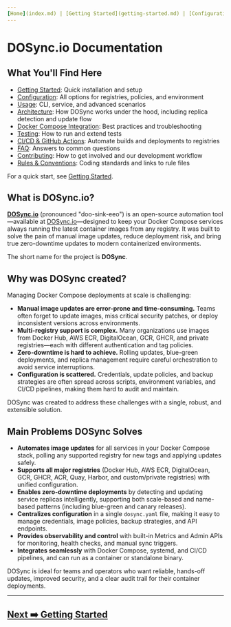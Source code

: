 ```yaml
---
[Home](index.md) | [Getting Started](getting-started.md) | [Configuration](configuration.md) | [Usage](usage.md) | [Architecture](architecture.md) | [Docker Compose](docker-compose.md) | [Testing](testing.md) | [CI/CD & GitHub Actions](ci-cd.md) | [FAQ](faq.md) | [Contributing](contributing.md) | [Rules](rules.md)
---
```


# DOSync.io Documentation

## What You'll Find Here

- [Getting Started](getting-started.md): Quick installation and setup
- [Configuration](configuration.md): All options for registries, policies, and environment
- [Usage](usage.md): CLI, service, and advanced scenarios
- [Architecture](architecture.md): How DOSync works under the hood, including replica detection and update flow
- [Docker Compose Integration](docker-compose.md): Best practices and troubleshooting
- [Testing](testing.md): How to run and extend tests
- [CI/CD & GitHub Actions](ci-cd.md): Automate builds and deployments to registries
- [FAQ](faq.md): Answers to common questions
- [Contributing](contributing.md): How to get involved and our development workflow
- [Rules & Conventions](rules.md): Coding standards and links to rule files

For a quick start, see [Getting Started](getting-started.md).

## What is DOSync.io?

**[DOSync.io](https://dosync.io)** (pronounced "doo-sink-eeo") is an open-source automation tool—available at [DOSync.io](https://dosync.io)—designed to keep your Docker Compose services always running the latest container images from any registry. It was built to solve the pain of manual image updates, reduce deployment risk, and bring true zero-downtime updates to modern containerized environments.

The short name for the project is **DOSync**.

## Why was DOSync created?

Managing Docker Compose deployments at scale is challenging:

- **Manual image updates are error-prone and time-consuming.** Teams often forget to update images, miss critical security patches, or deploy inconsistent versions across environments.
- **Multi-registry support is complex.** Many organizations use images from Docker Hub, AWS ECR, DigitalOcean, GCR, GHCR, and private registries—each with different authentication and tag policies.
- **Zero-downtime is hard to achieve.** Rolling updates, blue-green deployments, and replica management require careful orchestration to avoid service interruptions.
- **Configuration is scattered.** Credentials, update policies, and backup strategies are often spread across scripts, environment variables, and CI/CD pipelines, making them hard to audit and maintain.

DOSync was created to address these challenges with a single, robust, and extensible solution.

## Main Problems DOSync Solves

- **Automates image updates** for all services in your Docker Compose stack, polling any supported registry for new tags and applying updates safely.
- **Supports all major registries** (Docker Hub, AWS ECR, DigitalOcean, GCR, GHCR, ACR, Quay, Harbor, and custom/private registries) with unified configuration.
- **Enables zero-downtime deployments** by detecting and updating service replicas intelligently, supporting both scale-based and name-based patterns (including blue-green and canary releases).
- **Centralizes configuration** in a single `dosync.yaml` file, making it easy to manage credentials, image policies, backup strategies, and API endpoints.
- **Provides observability and control** with built-in Metrics and Admin APIs for monitoring, health checks, and manual sync triggers.
- **Integrates seamlessly** with Docker Compose, systemd, and CI/CD pipelines, and can run as a container or standalone binary.

DOSync is ideal for teams and operators who want reliable, hands-off updates, improved security, and a clear audit trail for their container deployments.

---

## [Next ➡️ Getting Started](getting-started.md)
